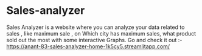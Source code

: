 # Sales-analyzer
Sales Analyzer is a website where you can analyze your data related to sales , like maximum sale , on Which city has maximum sales, what product sold out the most with some interactive Graphs.
Go and check it out :- https://anant-83-sales-analyzer-home-1k5cy5.streamlitapp.com/
